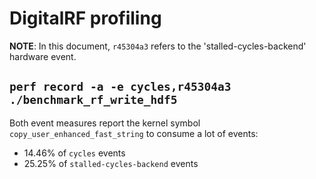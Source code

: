 # DigitalRF profiling

**NOTE**: In this document, `r45304a3` refers to the 'stalled-cycles-backend' hardware event.


## `perf record -a -e cycles,r45304a3 ./benchmark_rf_write_hdf5`

Both event measures report the kernel symbol `copy_user_enhanced_fast_string` to consume a lot of events:

* 14.46% of `cycles` events
* 25.25% of `stalled-cycles-backend` events

